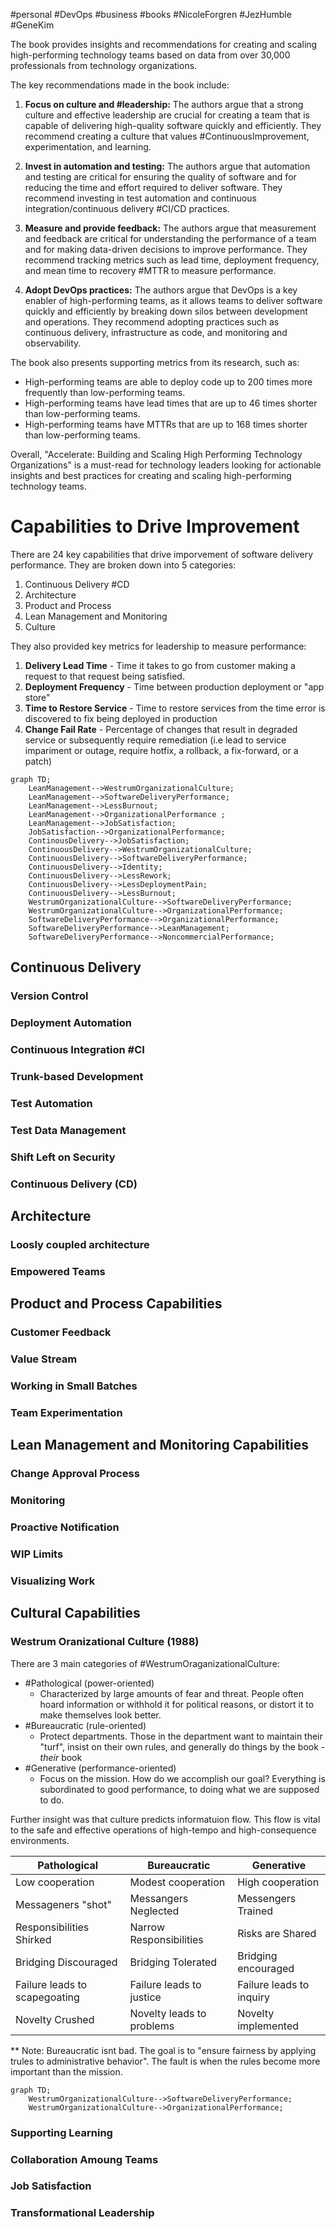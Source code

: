 #personal #DevOps #business #books #NicoleForgren #JezHumble #GeneKim

The book provides insights and recommendations for creating and scaling high-performing technology teams based on data from over 30,000 professionals from technology organizations.

The key recommendations made in the book include:

1.  **Focus on culture and #leadership:** The authors argue that a strong culture and effective leadership are crucial for creating a team that is capable of delivering high-quality software quickly and efficiently. They recommend creating a culture that values #ContinuousImprovement, experimentation, and learning.

3.  **Invest in automation and testing:** The authors argue that automation and testing are critical for ensuring the quality of software and for reducing the time and effort required to deliver software. They recommend investing in test automation and continuous integration/continuous delivery #CI/CD practices.

4.  **Measure and provide feedback:** The authors argue that measurement and feedback are critical for understanding the performance of a team and for making data-driven decisions to improve performance. They recommend tracking metrics such as lead time, deployment frequency, and mean time to recovery #MTTR to measure performance.

5.  **Adopt DevOps practices:** The authors argue that DevOps is a key enabler of high-performing teams, as it allows teams to deliver software quickly and efficiently by breaking down silos between development and operations. They recommend adopting practices such as continuous delivery, infrastructure as code, and monitoring and observability.

The book also presents supporting metrics from its research, such as:

-   High-performing teams are able to deploy code up to 200 times more frequently than low-performing teams.
-   High-performing teams have lead times that are up to 46 times shorter than low-performing teams.
-   High-performing teams have MTTRs that are up to 168 times shorter than low-performing teams.

Overall, "Accelerate: Building and Scaling High Performing Technology Organizations" is a must-read for technology leaders looking for actionable insights and best practices for creating and scaling high-performing technology teams.

# Capabilities to Drive Improvement

There are 24 key capabilities that drive imporvement of software delivery performance. They are broken down into 5 categories:

1. Continuous Delivery #CD
2. Architecture
3. Product and Process
4. Lean Management and Monitoring
5. Culture

They also provided key metrics for leadership to measure performance:

1. **Delivery Lead Time** - Time it takes to go from customer making a request to that request being satisfied.
2. **Deployment Frequency** - Time between production deployment or "app store"
3. **Time to Restore Service** - Time to restore services from the time error is discovered to fix being deployed in production
4. **Change Fail Rate** - Percentage of changes that result in degraded service or subsequently require remediation (i.e lead to service impariment or outage, require hotfix, a rollback, a fix-forward, or a patch)

```mermaid
graph TD;
	LeanManagement-->WestrumOrganizationalCulture;
	LeanManagement-->SoftwareDeliveryPerformance;
	LeanManagement-->LessBurnout;
	LeanManagement-->OrganizationalPerformance ;
	LeanManagement-->JobSatisfaction;
	JobSatisfaction-->OrganizationalPerformance;
	ContinousDelivery-->JobSatisfaction;
	ContinuousDelivery-->WestrumOrganizationalCulture;
	ContinuousDelivery-->SoftwareDeliveryPerformance;
	ContinuousDelivery-->Identity;
	ContinuousDelivery-->LessRework;
	ContinuousDelivery-->LessDeploymentPain;
	ContinuousDelivery-->LessBurnout;
    WestrumOrganizationalCulture-->SoftwareDeliveryPerformance;
    WestrumOrganizationalCulture-->OrganizationalPerformance;
    SoftwareDeliveryPerformance-->OrganizationalPerformance;
    SoftwareDeliveryPerformance-->LeanManagement;
    SoftwareDeliveryPerformance-->NoncommercialPerformance;
```

## Continuous Delivery

### Version Control
### Deployment Automation
### Continuous Integration #CI 
### Trunk-based Development
### Test Automation
### Test Data Management
### Shift Left on Security
### Continuous Delivery (CD)

## Architecture

### Loosly coupled architecture
### Empowered Teams

## Product and Process Capabilities

### Customer Feedback
### Value Stream
### Working in Small Batches
### Team Experimentation

## Lean Management and Monitoring Capabilities

### Change Approval Process
### Monitoring
### Proactive Notification
### WIP Limits
### Visualizing Work

## Cultural Capabilities

### Westrum Oranizational Culture (1988)
There are 3 main categories of #WestrumOraganizationalCulture: 

- #Pathological (power-oriented)
	- Characterized by large amounts of fear and threat. People often hoard information or withhold it for political reasons, or distort it to make themselves look better.
- #Bureaucratic (rule-oriented)
	- Protect departments. Those in the department want to maintain their "turf", insist on their own rules, and generally do things by the book - *their* book
- #Generative (performance-oriented)
	- Focus on the mission. How do we accomplish our goal? Everything is subordinated to good performance, to doing what we are supposed to do. 

Further insight was that culture predicts informatuion flow. This flow is vital to the safe and effective operations of high-tempo and high-consequence environments.

| Pathological                  | Bureaucratic              | Generative               |
| ----------------------------- | ------------------------- | ------------------------ |
| Low cooperation               | Modest cooperation        | High cooperation         |
| Messageners "shot"            | Messangers Neglected      | Messengers Trained       |
| Responsibilities Shirked      | Narrow Responsibilities   | Risks are Shared         |
| Bridging Discouraged          | Bridging Tolerated        | Bridging encouraged      |
| Failure leads to scapegoating | Failure leads to justice  | Failure leads to inquiry |
| Novelty Crushed               | Novelty leads to problems | Novelty implemented      |

** Note: Bureaucratic isnt bad. The goal is to "ensure fairness by applying trules to administrative behavior". The fault is when the rules become more important than the mission.

```mermaid
graph TD;
    WestrumOrganizationalCulture-->SoftwareDeliveryPerformance;
    WestrumOrganizationalCulture-->OrganizationalPerformance;
```

### Supporting Learning
### Collaboration Amoung Teams
### Job Satisfaction
### Transformational Leadership